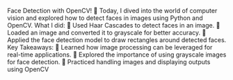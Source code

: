Face Detection with OpenCV! 🚀 
Today, I dived into the world of computer vision and explored how to detect faces in images using Python and OpenCV.
What I did:
🔹 Used Haar Cascades to detect faces in an image.
🔹 Loaded an image and converted it to grayscale for better accuracy.
🔹 Applied the face detection model to draw rectangles around detected faces.
Key Takeaways:
🔹 Learned how image processing can be leveraged for real-time applications.
🔹 Explored the importance of using grayscale images for face detection.
🔹 Practiced handling images and displaying outputs using OpenCV

